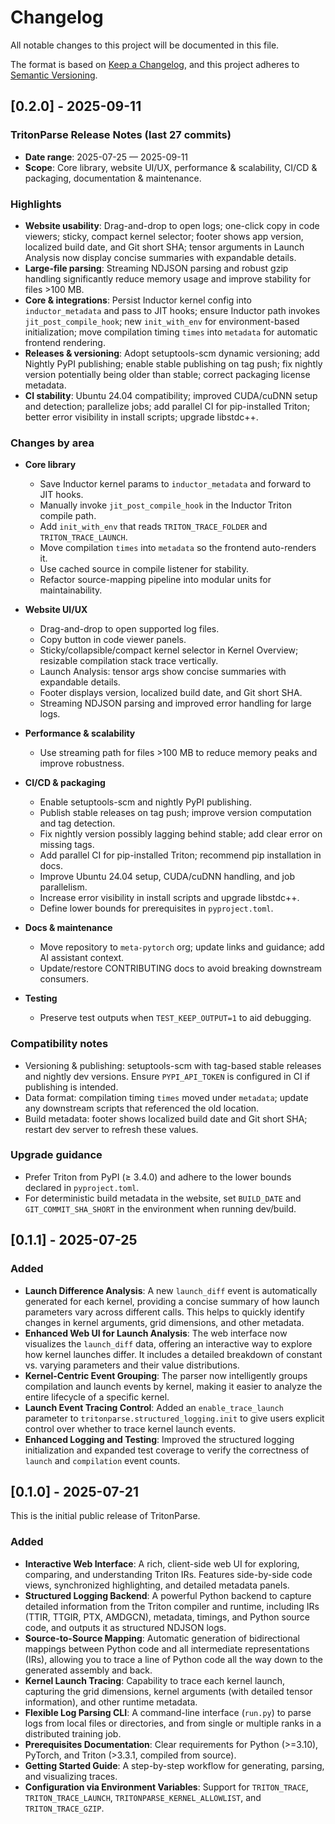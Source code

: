 # Changelog

All notable changes to this project will be documented in this file.

The format is based on [Keep a Changelog](https://keepachangelog.com/en/1.0.0/),
and this project adheres to [Semantic Versioning](https://semver.org/spec/v2.0.0.html).

## [0.2.0] - 2025-09-11

### TritonParse Release Notes (last 27 commits)

- **Date range**: 2025-07-25 — 2025-09-11
- **Scope**: Core library, website UI/UX, performance & scalability, CI/CD & packaging, documentation & maintenance.

### Highlights
- **Website usability**: Drag-and-drop to open logs; one-click copy in code viewers; sticky, compact kernel selector; footer shows app version, localized build date, and Git short SHA; tensor arguments in Launch Analysis now display concise summaries with expandable details.
- **Large-file parsing**: Streaming NDJSON parsing and robust gzip handling significantly reduce memory usage and improve stability for files >100 MB.
- **Core & integrations**: Persist Inductor kernel config into `inductor_metadata` and pass to JIT hooks; ensure Inductor path invokes `jit_post_compile_hook`; new `init_with_env` for environment-based initialization; move compilation timing `times` into `metadata` for automatic frontend rendering.
- **Releases & versioning**: Adopt setuptools-scm dynamic versioning; add Nightly PyPI publishing; enable stable publishing on tag push; fix nightly version potentially being older than stable; correct packaging license metadata.
- **CI stability**: Ubuntu 24.04 compatibility; improved CUDA/cuDNN setup and detection; parallelize jobs; add parallel CI for pip-installed Triton; better error visibility in install scripts; upgrade libstdc++.

### Changes by area
- **Core library**
  - Save Inductor kernel params to `inductor_metadata` and forward to JIT hooks.
  - Manually invoke `jit_post_compile_hook` in the Inductor Triton compile path.
  - Add `init_with_env` that reads `TRITON_TRACE_FOLDER` and `TRITON_TRACE_LAUNCH`.
  - Move compilation `times` into `metadata` so the frontend auto-renders it.
  - Use cached source in compile listener for stability.
  - Refactor source-mapping pipeline into modular units for maintainability.

- **Website UI/UX**
  - Drag-and-drop to open supported log files.
  - Copy button in code viewer panels.
  - Sticky/collapsible/compact kernel selector in Kernel Overview; resizable compilation stack trace vertically.
  - Launch Analysis: tensor args show concise summaries with expandable details.
  - Footer displays version, localized build date, and Git short SHA.
  - Streaming NDJSON parsing and improved error handling for large logs.

- **Performance & scalability**
  - Use streaming path for files >100 MB to reduce memory peaks and improve robustness.

- **CI/CD & packaging**
  - Enable setuptools-scm and nightly PyPI publishing.
  - Publish stable releases on tag push; improve version computation and tag detection.
  - Fix nightly version possibly lagging behind stable; add clear error on missing tags.
  - Add parallel CI for pip-installed Triton; recommend pip installation in docs.
  - Improve Ubuntu 24.04 setup, CUDA/cuDNN handling, and job parallelism.
  - Increase error visibility in install scripts and upgrade libstdc++.
  - Define lower bounds for prerequisites in `pyproject.toml`.

- **Docs & maintenance**
  - Move repository to `meta-pytorch` org; update links and guidance; add AI assistant context.
  - Update/restore CONTRIBUTING docs to avoid breaking downstream consumers.

- **Testing**
  - Preserve test outputs when `TEST_KEEP_OUTPUT=1` to aid debugging.

### Compatibility notes
- Versioning & publishing: setuptools-scm with tag-based stable releases and nightly dev versions. Ensure `PYPI_API_TOKEN` is configured in CI if publishing is intended.
- Data format: compilation timing `times` moved under `metadata`; update any downstream scripts that referenced the old location.
- Build metadata: footer shows localized build date and Git short SHA; restart dev server to refresh these values.

### Upgrade guidance
- Prefer Triton from PyPI (≥ 3.4.0) and adhere to the lower bounds declared in `pyproject.toml`.
- For deterministic build metadata in the website, set `BUILD_DATE` and `GIT_COMMIT_SHA_SHORT` in the environment when running dev/build.


## [0.1.1] - 2025-07-25

### Added

- **Launch Difference Analysis**: A new `launch_diff` event is automatically generated for each kernel, providing a concise summary of how launch parameters vary across different calls. This helps to quickly identify changes in kernel arguments, grid dimensions, and other metadata.
- **Enhanced Web UI for Launch Analysis**: The web interface now visualizes the `launch_diff` data, offering an interactive way to explore how kernel launches differ. It includes a detailed breakdown of constant vs. varying parameters and their value distributions.
- **Kernel-Centric Event Grouping**: The parser now intelligently groups compilation and launch events by kernel, making it easier to analyze the entire lifecycle of a specific kernel.
- **Launch Event Tracing Control**: Added an `enable_trace_launch` parameter to `tritonparse.structured_logging.init` to give users explicit control over whether to trace kernel launch events.
- **Enhanced Logging and Testing**: Improved the structured logging initialization and expanded test coverage to verify the correctness of `launch` and `compilation` event counts.

## [0.1.0] - 2025-07-21

This is the initial public release of TritonParse.

### Added

- **Interactive Web Interface**: A rich, client-side web UI for exploring, comparing, and understanding Triton IRs. Features side-by-side code views, synchronized highlighting, and detailed metadata panels.
- **Structured Logging Backend**: A powerful Python backend to capture detailed information from the Triton compiler and runtime, including IRs (TTIR, TTGIR, PTX, AMDGCN), metadata, timings, and Python source code, and outputs it as structured NDJSON logs.
- **Source-to-Source Mapping**: Automatic generation of bidirectional mappings between Python code and all intermediate representations (IRs), allowing you to trace a line of Python code all the way down to the generated assembly and back.
- **Kernel Launch Tracing**: Capability to trace each kernel launch, capturing the grid dimensions, kernel arguments (with detailed tensor information), and other runtime metadata.
- **Flexible Log Parsing CLI**: A command-line interface (`run.py`) to parse logs from local files or directories, and from single or multiple ranks in a distributed training job.
- **Prerequisites Documentation**: Clear requirements for Python (>=3.10), PyTorch, and Triton (>3.3.1, compiled from source).
- **Getting Started Guide**: A step-by-step workflow for generating, parsing, and visualizing traces.
- **Configuration via Environment Variables**: Support for `TRITON_TRACE`, `TRITON_TRACE_LAUNCH`, `TRITONPARSE_KERNEL_ALLOWLIST`, and `TRITON_TRACE_GZIP`.
